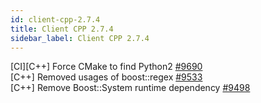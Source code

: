```yaml
---
id: client-cpp-2.7.4
title: Client CPP 2.7.4 
sidebar_label: Client CPP 2.7.4 
---
```


[CI][C++] Force CMake to find Python2 [#9690](https://github.com/apache/pulsar/pull/9690)  
[C++] Removed usages of boost::regex [#9533](https://github.com/apache/pulsar/pull/9533)  
[C++] Remove Boost::System runtime dependency [#9498](https://github.com/apache/pulsar/pull/9498)  

